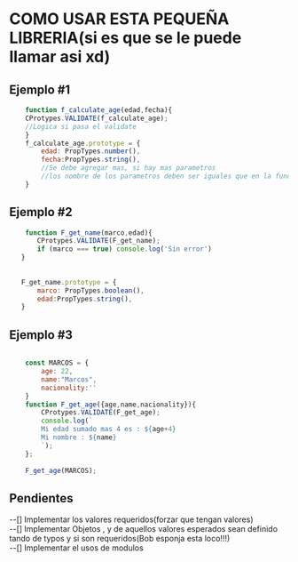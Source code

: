 # COMO USAR ESTA PEQUEÑA LIBRERIA(si es que se le puede llamar asi xd)

## Ejemplo #1
```javascript
    function f_calculate_age(edad,fecha){
    CProtypes.VALIDATE(f_calculate_age);
    //Logica si pasa el validate
    }
    f_calculate_age.prototype = {
        edad: PropTypes.number(),
        fecha:PropTypes.string(),
        //Se debe agregar mas, si hay mas parametros
        //los nombre de los parametros deben ser iguales que en la funcion
    }

```

## Ejemplo #2
 ```javascript
     function F_get_name(marco,edad){
        CProtypes.VALIDATE(F_get_name);
        if (marco === true) console.log('Sin error')
    }
    
    
    F_get_name.prototype = {
        marco: PropTypes.boolean(),
        edad:PropTypes.string(),
    }
 ```

## Ejemplo #3
```javascript

    const MARCOS = {
        age: 22,
        name:"Marcos",
        nacionality:''
    }
    function F_get_age({age,name,nacionality}){
        CProtypes.VALIDATE(F_get_age);
        console.log(`
        Mi edad sumado mas 4 es : ${age+4}
        Mi nombre : ${name}
        `);
    };
    
    F_get_age(MARCOS);
```



## Pendientes
 --[] Implementar los valores requeridos(forzar que tengan valores)
</br>
 --[] Implementar Objetos , y de aquellos valores esperados sean definido tando de typos y si son requeridos(Bob esponja esta loco!!!)
 </br>
 --[] Implementar el usos de modulos
 </br>
